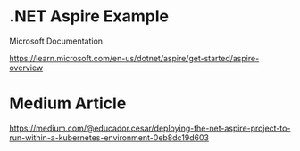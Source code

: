 # .NET Aspire Example

Microsoft Documentation

https://learn.microsoft.com/en-us/dotnet/aspire/get-started/aspire-overview

# Medium Article

https://medium.com/@educador.cesar/deploying-the-net-aspire-project-to-run-within-a-kubernetes-environment-0eb8dc19d603
